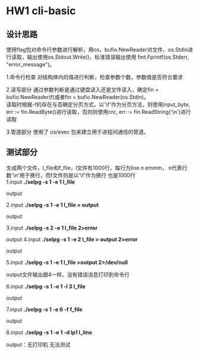 # HW1 cli-basic
## 设计思路
使用flag包对命令行参数进行解析，用os，bufio.NewReader对文件、os.Stdin进行读取，输出使用os.Stdout.Write()，标准错误输出使用 fmt.Fprintf(os.Stderr, "error_message")。
  
  1.命令行检查 对结构体内的值进行判断，检查参数个数，参数值是否符合要求
  
  2.读写部分 通过参数判断是通过键盘读入还是文件读入，确定fin = bufio.NewReader(f)或者fin = bufio.NewReader(os.Stdin)。  
  读取时根据-f的存在与否确定分页方式，以'\f'作为分页方法，则使用input_byte, err := fin.ReadByte()进行读取，否则则使用crc, err := fin.ReadString('\n')进行读取
  
  3.管道部分  使用了 os/exec 包来建立用于进程间通信的管道。

## 测试部分
生成两个文件，l_file和f_file，l文件有1000行，每行为line n emmm， n代表行数'\n'用于换行，而f文件则是以'\f'作为换行 也是1000行  
1.input **./selpg -s 1 -e 1 l_file**
  
  output   
  
2.input **./selpg -s 1 -e 1 l_file > output**  

  output 
  
3.input **./selpg -s 2 -e 1 l_file 2>error**

  output
4.input **./selpg -s 1 -e 2 l_file > output 2>error**  

  output
  
5.input **./selpg -s 1 -e 1 l_file >output 2>/dev/null**

  output文件输出跟4一样。没有错误消息打印到命令行 
  
6.input **./selpg -s 1 -e 1 -l 3 l_file**  

  output 

7.input **./selpg -s 1 -e 6 -f f_file**

  output
  
8.input **./selpg -s 1 -e 1 -d lp1 l_line**
  
  output：无打印机 无法测试
